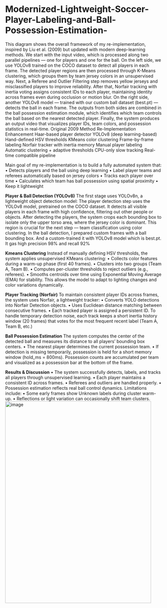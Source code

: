 # Modernized-Lightweight-Soccer-Player-Labeling-and-Ball-Possession-Estimation-


This diagram shows the overall framework of my re-implementation, inspired by Liu et al. (2009) but updated with modern deep-learning methods.
We start with the input video, which is processed along two parallel pipelines — one for players and one for the ball.
On the left side, we use YOLOv8 trained on the COCO dataset to detect all players in each frame.
The detected player regions are then processed through K-Means clustering, which groups them by team jersey colors in an unsupervised way.
Next, a Referee and Outlier Filtering step removes yellow jerseys and misclassified players to improve reliability.
After that, Norfair tracking with inertia voting assigns consistent IDs to each player, maintaining identity across frames even during occlusion or motion blur.
On the right side, another YOLOv8 model — trained with our custom ball dataset (best.pt) — detects the ball in each frame.
The outputs from both sides are combined in the ball possession estimation module, which identifies which team controls the ball based on the nearest detected player.
Finally, the system produces an output video that visualizes player IDs, team colors, and possession statistics in real-time.
Original 2009 Method	Re-Implementation Enhancement
Haar-based player detector	YOLOv8 (deep learning-based)
Hand-defined HSV thresholds	KMeans color clustering
Frame-by-frame labeling	Norfair tracker with inertia memory
Manual player labeling	Automatic clustering + adaptive thresholds
CPU-only slow tracking	Real-time compatible pipeline


Main goal of my re-implementation is to build a fully automated system that:
•	Detects players and the ball using deep learning 
•	Label player teams and referees automatically based on jersey colors
•	Tracks each player over time
•	Calculates which team has ball possession using spatial proximity
•	Keep it lightweight

**Player & Ball Detection (YOLOv8)**
The first stage uses YOLOv8n, a lightweight object detection model:
The player detection step uses the YOLOv8 model, pretrained on the COCO dataset.
It detects all visible players in each frame with high confidence, filtering out other people or objects. After detecting the players, the system crops each bounding box to isolate only the upper torso area, where the jersey color is dominant.
This region is crucial for the next step — team classification using color clustering.
In the ball detection, I prepared custom frames with a ball bounding box. And a custom-trained it with YOLOv8 model which is best.pt. It gas high precision 98% and recall 92%

**Kmeans Clustering**
Instead of manually defining HSV thresholds, the system applies unsupervised KMeans clustering:
•	Collects color features during a warm-up phase (first 40 frames).
•	Clusters into two groups (Team A, Team B).
•	Computes per-cluster thresholds to reject outliers (e.g., referees).
•	Smooths centroids over time using Exponential Moving Average (EMA) for stability.
This allows the model to adapt to lighting changes and color variations dynamically.

**Player Tracking (Norfair)**
To maintain consistent player IDs across frames, the system uses Norfair, a lightweight tracker:
•	Converts YOLO detections into Norfair Detection objects.
•	Uses Euclidean distance matching between consecutive frames.
•	Each tracked player is assigned a persistent ID.
To handle temporary detection noise, each track keeps a short inertia history window (20 frames) that votes for the most frequent recent label (Team A, Team B, etc.)


**Ball Possession Estimation**
The system computes the center of the detected ball and measures its distance to all players’ bounding box centers.
•	The nearest player determines the current possession team.
•	If detection is missing temporarily, possession is held for a short memory window (hold_ms = 800ms).
Possession counts are accumulated per team and visualized as a possession bar at the bottom of the frame.

**Results & Discussion**
•	The system successfully detects, labels, and tracks all players through unsupervised learning.
•	Each player maintains a consistent ID across frames.
•	Referees and outliers are handled properly.
•	Possession estimation reflects real ball control dynamics.
Limitations include:
•	Some early frames show Unknown labels during cluster warm-up.
•	Reflections or light variation can occasionally shift team clusters.
<img width="468" height="648" alt="image" src="https://github.com/user-attachments/assets/6011f93c-0073-4218-958a-72e4b1cf3725" />
